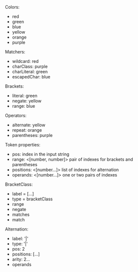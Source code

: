 Colors:

- red
- green
- blue
- yellow
- orange
- purple

Matchers:

- wildcard: red
- charClass: purple
- charLiteral: green
- escapedChar: blue

Brackets:

- literal: green
- negate: yellow
- range: blue

Operators:

- alternate: yellow
- repeat: orange
- parentheses: purple

Token properties:

- pos: <number> index in the input string
- range: <[number, number]> pair of indexes for brackets and parentheses
- positions: <[number...]> list of indexes for alternation
- operands: <[number...]> one or two pairs of indexes

BracketClass:

- label = [...]
- type = bracketClass
- range
- negate
- matches
- match

Alternation:

- label: '|'
- type: '|'
- pos: 2
- positions: [...]
- arity: 2...
- operands
